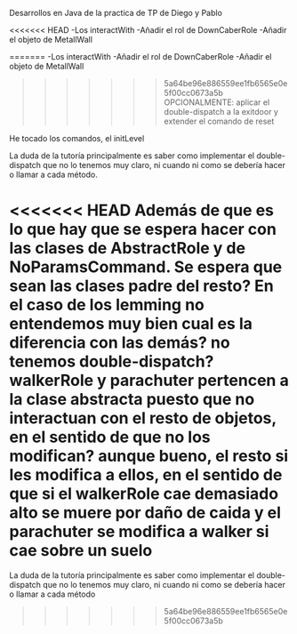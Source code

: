 Desarrollos en Java de la practica de TP de Diego y Pablo

<<<<<<< HEAD
-Los interactWith -Añadir el rol de DownCaberRole -Añadir el objeto de MetallWall

=======
-Los interactWith
-Añadir el rol de DownCaberRole
-Añadir el objeto de MetallWall


>>>>>>> 5a64be96e886559ee1fb6565e0e5f00cc0673a5b
OPCIONALMENTE: aplicar el double-dispatch a la exitdoor y extender el comando de reset

He tocado los comandos, el initLevel

La duda de la tutoría principalmente es saber como implementar el double-dispatch que no lo tenemos muy claro, ni cuando ni como se debería hacer o llamar a cada método. 

<<<<<<< HEAD
Además de que es lo que hay que se espera hacer con las clases de AbstractRole y de NoParamsCommand. Se espera que sean las clases padre del resto?
En el caso de los lemming no entendemos muy bien cual es la diferencia con las demás? no tenemos double-dispatch? walkerRole y parachuter pertencen a la clase abstracta puesto que no interactuan con el resto de objetos, en el sentido de que no los modifican? aunque bueno, el resto si les modifica a ellos, en el sentido de que si el walkerRole cae demasiado alto se muere por daño de caida y el parachuter se modifica a walker si cae sobre un suelo
=======
La duda de la tutoría principalmente es saber como implementar el double-dispatch que no lo tenemos muy claro, ni cuando ni como se debería hacer o llamar a cada método
>>>>>>> 5a64be96e886559ee1fb6565e0e5f00cc0673a5b

